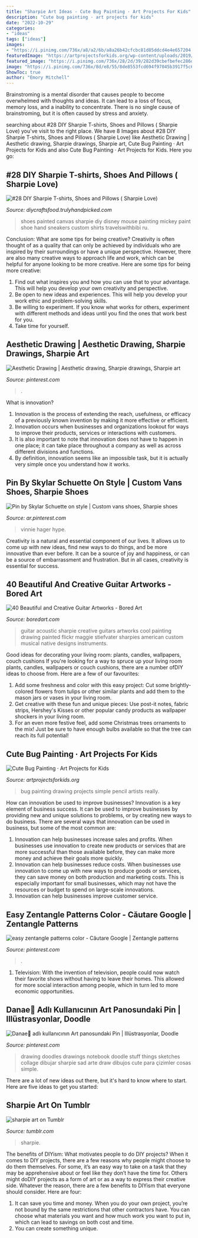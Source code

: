 ```yaml
---
title: "Sharpie Art Ideas - Cute Bug Painting · Art Projects For Kids"
description: "Cute bug painting · art projects for kids"
date: "2022-10-29"
categories:
- "ideas"
tags: ["ideas"]
images:
- "https://i.pinimg.com/736x/a8/a2/6b/a8a26b42cfcbc81d85ddcd4e4e657204.jpg"
featuredImage: "https://artprojectsforkids.org/wp-content/uploads/2019/11/Cute-Bug-Pin-683x1024.jpg"
featured_image: "https://i.pinimg.com/736x/28/2d/39/282d39cbefbefec286dfe82b5ed144bf--easy-colorful-drawings-cool-easy-drawings-doodles.jpg"
image: "https://i.pinimg.com/736x/8d/e8/55/8de8553fcd694f97045b3917f5c6a98d.jpg"
ShowToc: true
author: "Emory Mitchell"
---
```



Brainstroming is a mental disorder that causes people to become overwhelmed with thoughts and ideas. It can lead to a loss of focus, memory loss, and a inability to concentrate. There is no single cause of brainstroming, but it is often caused by stress and anxiety.

	

		
searching about #28 DIY Sharpie T-shirts, Shoes and Pillows ( Sharpie Love) you've visit to the right place. We have 8 Images about #28 DIY Sharpie T-shirts, Shoes and Pillows ( Sharpie Love) like Aesthetic Drawing | Aesthetic drawing, Sharpie drawings, Sharpie art, Cute Bug Painting · Art Projects for Kids and also Cute Bug Painting · Art Projects for Kids. Here you go:
		
    
## #28 DIY Sharpie T-shirts, Shoes And Pillows ( Sharpie Love)

<img loading=lazy src="http://diycraftsfood.trulyhandpicked.com/wp-content/uploads/2017/04/Painted-and-sharpie-canvas-shoe.jpg" onerror="this.onerror=null;this.src='https://tse3.mm.bing.net/th?id=OIP.syp3yNO7gzgetHxyDQXpoQHaJ6&amp;pid=15.1';" alt="#28 DIY Sharpie T-shirts, Shoes and Pillows ( Sharpie Love)">

_Source: diycraftsfood.trulyhandpicked.com_

>shoes painted canvas sharpie diy disney mouse painting mickey paint shoe hand sneakers custom shirts travelswithbibi ru. 

	

Conclusion: What are some tips for being creative?
Creativity is often thought of as a quality that can only be achieved by individuals who are inspired by their surroundings or have a unique perspective. However, there are also many creative ways to approach life and work, which can be helpful for anyone looking to be more creative. Here are some tips for being more creative: 
1) Find out what inspires you and how you can use that to your advantage. This will help you develop your own creativity and perspective. 
2) Be open to new ideas and experiences. This will help you develop your work ethic and problem-solving skills. 
3) Be willing to experiment. If you know what works for others, experiment with different methods and ideas until you find the ones that work best for you. 
4) Take time for yourself.

    
## Aesthetic Drawing | Aesthetic Drawing, Sharpie Drawings, Sharpie Art

<img loading=lazy src="https://i.pinimg.com/736x/80/f3/bf/80f3bf5a4f2daa844fcbcdf76de00e2d.jpg" onerror="this.onerror=null;this.src='https://tse2.mm.bing.net/th?id=OIP.Wt2DN6zGBwE71cVCmay4WgHaJ5&amp;pid=15.1';" alt="Aesthetic Drawing | Aesthetic drawing, Sharpie drawings, Sharpie art">

_Source: pinterest.com_

>. 

	

What is innovation?
1. Innovation is the process of extending the reach, usefulness, or efficacy of a previously known invention by making it more effective or efficient.
2. Innovation occurs when businesses and organizations lookout for ways to improve their products, services or interactions with customers.
3. It is also important to note that innovation does not have to happen in one place; it can take place throughout a company as well as across different divisions and functions.
4. By definition, innovation seems like an impossible task, but it is actually very simple once you understand how it works.

    
## Pin By Skylar Schuette On Style | Custom Vans Shoes, Sharpie Shoes

<img loading=lazy src="https://i.pinimg.com/736x/8d/e8/55/8de8553fcd694f97045b3917f5c6a98d.jpg" onerror="this.onerror=null;this.src='https://tse4.mm.bing.net/th?id=OIP.KC2DfpjN8Lkr-V0yrWr-swHaJ4&amp;pid=15.1';" alt="Pin by Skylar Schuette on style | Custom vans shoes, Sharpie shoes">

_Source: ar.pinterest.com_

>vinnie hager hype. 

	

Creativity is a natural and essential component of our lives. It allows us to come up with new ideas, find new ways to do things, and be more innovative than ever before. It can be a source of joy and happiness, or can be a source of embarrassment and frustration. But in all cases, creativity is essential for success.

    
## 40 Beautiful And Creative Guitar Artworks - Bored Art

<img loading=lazy src="https://www.boredart.com/wp-content/uploads/2016/02/Beautiful-and-Creative-Guitar-Artworks-4.jpg" onerror="this.onerror=null;this.src='https://tse4.mm.bing.net/th?id=OIP.teJ4SzIoCaREh8Znzpck2AHaLa&amp;pid=15.1';" alt="40 Beautiful and Creative Guitar Artworks - Bored Art">

_Source: boredart.com_

>guitar acoustic sharpie creative guitars artworks cool painting drawing painted flickr maggie stiefvater sharpies american custom musical native designs instruments. 

	

Good ideas for decorating your living room: plants, candles, wallpapers, couch cushions
If you're looking for a way to spruce up your living room plants, candles, wallpapers or couch cushions, there are a number ofDIY ideas to choose from. Here are a few of our favourites: 
1. Add some freshness and color with this easy project: Cut some brightly-colored flowers from tulips or other similar plants and add them to the mason jars or vases in your living room. 
2. Get creative with these fun and unique pieces: Use post-it notes, fabric strips, Hershey's Kisses or other popular candy products as wallpaper shockers in your living room. 
3. For an even more festive feel, add some Christmas trees ornaments to the mix! Just be sure to have enough bulbs available so that the tree can reach its full potential!

    
## Cute Bug Painting · Art Projects For Kids

<img loading=lazy src="https://artprojectsforkids.org/wp-content/uploads/2019/11/Cute-Bug-Pin-683x1024.jpg" onerror="this.onerror=null;this.src='https://tse3.mm.bing.net/th?id=OIP.QQwPzAkyQuuiFrwHNomNTQHaLG&amp;pid=15.1';" alt="Cute Bug Painting · Art Projects for Kids">

_Source: artprojectsforkids.org_

>bug painting drawing projects simple pencil artists really. 

	

How can innovation be used to improve businesses?
Innovation is a key element of business success. It can be used to improve businesses by providing new and unique solutions to problems, or by creating new ways to do business. There are several ways that innovation can be used in business, but some of the most common are: 
1. Innovation can help businesses increase sales and profits. When businesses use innovation to create new products or services that are more successful than those available before, they can make more money and achieve their goals more quickly.
2. Innovation can help businesses reduce costs. When businesses use innovation to come up with new ways to produce goods or services, they can save money on both production and marketing costs. This is especially important for small businesses, which may not have the resources or budget to spend on large-scale innovations. 
3. Innovation can help businesses improve customer service.

    
## Easy Zentangle Patterns Color - Căutare Google | Zentangle Patterns

<img loading=lazy src="https://i.pinimg.com/736x/28/2d/39/282d39cbefbefec286dfe82b5ed144bf--easy-colorful-drawings-cool-easy-drawings-doodles.jpg" onerror="this.onerror=null;this.src='https://tse4.mm.bing.net/th?id=OIP.z4S11VBAP_3hBnl_T9LEjgHaJQ&amp;pid=15.1';" alt="easy zentangle patterns color - Căutare Google | Zentangle patterns">

_Source: pinterest.com_

>. 

	

1. Television: With the invention of television, people could now watch their favorite shows without having to leave their homes. This allowed for more social interaction among people, which in turn led to more economic opportunities.

    
## Danae💋 Adlı Kullanıcının Art Panosundaki Pin | Illüstrasyonlar, Doodle

<img loading=lazy src="https://i.pinimg.com/736x/a8/a2/6b/a8a26b42cfcbc81d85ddcd4e4e657204.jpg" onerror="this.onerror=null;this.src='https://tse1.mm.bing.net/th?id=OIP.HvoKCdZOmWv5Yk8gYyqzsgHaJ4&amp;pid=15.1';" alt="Danae💋 adlı kullanıcının Art panosundaki Pin | Illüstrasyonlar, Doodle">

_Source: pinterest.com_

>drawing doodles drawings notebook doodle stuff things sketches collage dibujar sharpie sad arte draw dibujos cute para çizimler cosas simple. 

	

There are a lot of new ideas out there, but it's hard to know where to start. Here are five ideas to get you started: 

    
## Sharpie Art On Tumblr

<img loading=lazy src="https://66.media.tumblr.com/65a89191c4ab068465cbfe9a3094046d/tumblr_mvc7e9am6F1s92if4o1_500.jpg" onerror="this.onerror=null;this.src='https://tse3.mm.bing.net/th?id=OIP.cIRzqT7MJ3mdI1yoUFWV4wHaJ6&amp;pid=15.1';" alt="sharpie art on Tumblr">

_Source: tumblr.com_

>sharpie. 

	

The benefits of DIYism: What motivates people to do DIY projects?
When it comes to DIY projects, there are a few reasons why people might choose to do them themselves. For some, it’s an easy way to take on a task that they may be apprehensive about or feel like they don’t have the time for. Others might doDIY projects as a form of art or as a way to express their creative side. Whatever the reason, there are a few benefits to DIYism that everyone should consider. Here are four: 
1) It can save you time and money. When you do your own project, you’re not bound by the same restrictions that other contractors have. You can choose what materials you want and how much work you want to put in, which can lead to savings on both cost and time. 
2) You can create something unique.

